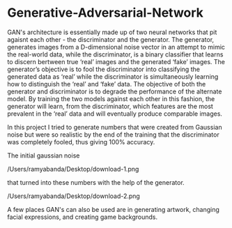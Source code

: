 # Generative-Adversarial-Network

GAN's architecture is essentially made up of two neural networks that pit agaisnt each other - the discriminator and the generator. The generator, generates images from a D-dimensional noise vector in an attempt to mimic the real-world data, while the discriminator, is a binary classifier that learns to discern bertween true ‘real’ images and the generated ‘fake’ images. The generator’s objective is to fool the discriminator into classifying the generated data as ‘real’ while the discriminator is simultaneously learning how to distinguish the ‘real’ and ‘fake’ data. The objective of both the generator and discriminator is to degrade the performance of the alternate model. By training the two models against each other in this fashion, the generator will learn, from the discriminator, which features are the most prevalent in the ‘real’ data and will eventually produce comparable images.

In this project I tried to generate numbers that were created from Gaussian noise but were so realistic by the end of the training that the discriminator was completely fooled, thus giving 100% accuracy.

The initial gaussian noise 

/Users/ramyabanda/Desktop/download-1.png

that turned into these numbers with the help of the generator.

/Users/ramyabanda/Desktop/download-2.png

A few places GAN's can also be used are in generating artwork, changing facial expressions, and creating game backgrounds. 
